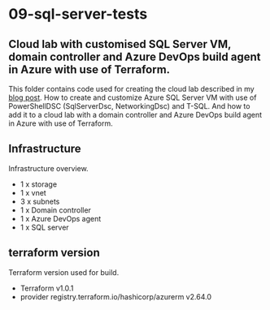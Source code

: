 # 09-sql-server-tests

## Cloud lab with customised SQL Server VM, domain controller and Azure DevOps build agent in Azure with use of Terraform.

This folder contains code used for creating the cloud lab described in my [blog post](http://www.winopsdba.com/blog/Azure-cloud-lab-SQL-server-DevOps-agent-and-DC.html). How to create and customize Azure SQL Server VM with use of PowerShellDSC (SqlServerDsc, NetworkingDsc) and T-SQL. And how to add it to a cloud lab with a domain controller and Azure DevOps build agent in Azure with use of Terraform.
 
## Infrastructure
Infrastructure overview.
- 1 x storage
- 1 x vnet
- 3 x subnets
- 1 x Domain controller
- 1 x Azure DevOps agent
- 1 x SQL server
 
## terraform version
Terraform version used for build.
- Terraform v1.0.1
- provider registry.terraform.io/hashicorp/azurerm v2.64.0